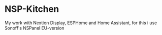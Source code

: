 # NSP-Kitchen
My work with Nextion Display,  ESPHome and Home Assistant, for this i use Sonoff's NSPanel EU-version
